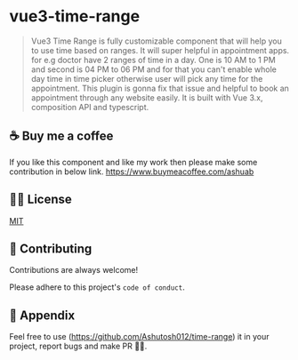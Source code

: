# vue3-time-range

> Vue3 Time Range is fully customizable component that will help you to use time based on ranges. It will super helpful in appointment apps. for e.g doctor have 2 ranges of time in a day. One is 10 AM to 1 PM and second is 04 PM to 06 PM and for that you can't enable whole day time in time picker otherwise user will pick any time for the appointment. This plugin is gonna fix that issue and helpful to book an appointment through any website easily. It is built with Vue 3.x, composition API and typescript.



## ☕ Buy me a coffee
If you like this component and like my work then please make some contribution in below link.
https://www.buymeacoffee.com/ashuab

## 🤟🏽 License

[MIT](https://choosealicense.com/licenses/mit/)

## 📓 Contributing

Contributions are always welcome!

Please adhere to this project's `code of conduct`.

## 🧸 Appendix

Feel free to use (https://github.com/Ashutosh012/time-range) it in your project, report bugs and make PR 👏🏽.